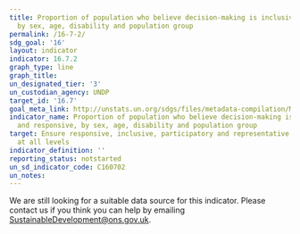 ```yaml
---
title: Proportion of population who believe decision-making is inclusive and responsive,
  by sex, age, disability and population group
permalink: /16-7-2/
sdg_goal: '16'
layout: indicator
indicator: 16.7.2
graph_type: line
graph_title:
un_designated_tier: '3'
un_custodian_agency: UNDP
target_id: '16.7'
goal_meta_link: http://unstats.un.org/sdgs/files/metadata-compilation/Metadata-Goal-16.pdf
indicator_name: Proportion of population who believe decision-making is inclusive
  and responsive, by sex, age, disability and population group
target: Ensure responsive, inclusive, participatory and representative decision-making
  at all levels
indicator_definition: ''
reporting_status: notstarted
un_sd_indicator_code: C160702
un_notes:
---
```


We are still looking for a suitable data source for this indicator. Please contact us if you think you can help by emailing <a href="mailto:SustainableDevelopment@ons.gov.uk">SustainableDevelopment@ons.gov.uk</a>.


